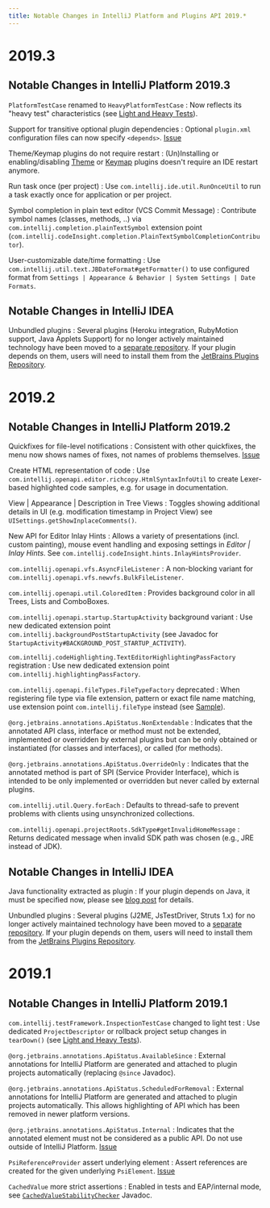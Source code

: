 ```yaml
---
title: Notable Changes in IntelliJ Platform and Plugins API 2019.*
---
```

<!-- Copyright 2000-2020 JetBrains s.r.o. and other contributors. Use of this source code is governed by the Apache 2.0 license that can be found in the LICENSE file. -->

# 2019.3 

## Notable Changes in IntelliJ Platform 2019.3

`PlatformTestCase` renamed to `HeavyPlatformTestCase`
: Now reflects its "heavy test" characteristics (see [Light and Heavy Tests](/basics/testing_plugins/light_and_heavy_tests.md)).
                           
Support for transitive optional plugin dependencies
: Optional `plugin.xml` configuration files can now specify `<depends>`. [Issue](https://youtrack.jetbrains.com/issue/IDEA-209769)                           

Theme/Keymap plugins do not require restart
: (Un)Installing or enabling/disabling [Theme](/reference_guide/ui_themes/themes_intro.md) or [Keymap](https://plugins.jetbrains.com/search?tags=Keymap) plugins doesn't require an IDE restart anymore.
                 
Run task once (per project)
: Use `com.intellij.ide.util.RunOnceUtil` to run a task exactly once for application or per project.                 
                          
Symbol completion in plain text editor (VCS Commit Message)
: Contribute symbol names (classes, methods, ..) via `com.intellij.completion.plainTextSymbol` extension point (`com.intellij.codeInsight.completion.PlainTextSymbolCompletionContributor`).                         
                  
User-customizable date/time formatting
: Use `com.intellij.util.text.JBDateFormat#getFormatter()` to use configured format from `Settings | Appearance & Behavior | System Settings | Date Formats`.                  
                           
## Notable Changes in IntelliJ IDEA

Unbundled plugins
: Several plugins (Heroku integration, RubyMotion support, Java Applets Support) for no longer actively maintained technology have been moved to a [separate repository](https://github.com/JetBrains/intellij-obsolete-plugins/). 
If your plugin depends on them, users will need to install them from the [JetBrains Plugins Repository](https://plugins.jetbrains.com).
                           
                           
# 2019.2 

## Notable Changes in IntelliJ Platform 2019.2

Quickfixes for file-level notifications
: Consistent with other quickfixes, the menu now shows names of fixes, not names of problems themselves. [Issue](https://youtrack.jetbrains.com/issue/IDEA-216731)

Create HTML representation of code
: Use `com.intellij.openapi.editor.richcopy.HtmlSyntaxInfoUtil` to create Lexer-based highlighted code samples, e.g. for usage in documentation. 

View \| Appearance \| Description in Tree Views
: Toggles showing additional details in UI (e.g. modification timestamp in Project View) see `UISettings.getShowInplaceComments()`.

New API for Editor Inlay Hints
: Allows a variety of presentations (incl. custom painting), mouse event handling and exposing settings in _Editor \| Inlay Hints_. See `com.intellij.codeInsight.hints.InlayHintsProvider`.

`com.intellij.openapi.vfs.AsyncFileListener`
: A non-blocking variant for `com.intellij.openapi.vfs.newvfs.BulkFileListener`.

`com.intellij.openapi.util.ColoredItem`
: Provides background color in all Trees, Lists and ComboBoxes.

`com.intellij.openapi.startup.StartupActivity` background variant
: Use new dedicated extension point `com.intellij.backgroundPostStartupActivity` (see Javadoc for `StartupActivity#BACKGROUND_POST_STARTUP_ACTIVITY`).

`com.intellij.codeHighlighting.TextEditorHighlightingPassFactory` registration
: Use new dedicated extension point `com.intellij.highlightingPassFactory`.

`com.intellij.openapi.fileTypes.FileTypeFactory` deprecated
: When registering file type via file extension, pattern or exact file name matching, use extension point `com.intellij.fileType` instead (see [Sample](/tutorials/custom_language_support/language_and_filetype.md#b-register-file-type-20192-or-later)).

`@org.jetbrains.annotations.ApiStatus.NonExtendable`
: Indicates that the annotated API class, interface or method must not be extended, implemented or overridden by external plugins but can be only obtained or instantiated (for classes and interfaces), or called (for methods).

`@org.jetbrains.annotations.ApiStatus.OverrideOnly`
: Indicates that the annotated method is part of SPI (Service Provider Interface), which is intended to be only implemented or overridden but never called by external plugins.

`com.intellij.util.Query.forEach`
: Defaults to thread-safe to prevent problems with clients using unsynchronized collections.

`com.intellij.openapi.projectRoots.SdkType#getInvalidHomeMessage`
: Returns dedicated message when invalid SDK path was chosen (e.g., JRE instead of JDK). 


## Notable Changes in IntelliJ IDEA

Java functionality extracted as plugin
: If your plugin depends on Java, it must be specified now, please see [blog post](https://blog.jetbrains.com/platform/2019/06/java-functionality-extracted-as-a-plugin/) for details.

Unbundled plugins
: Several plugins (J2ME, JsTestDriver, Struts 1.x) for no longer actively maintained technology have been moved to a [separate repository](https://github.com/JetBrains/intellij-obsolete-plugins/). If your plugin depends on them, users will need to install them from the [JetBrains Plugins Repository](https://plugins.jetbrains.com).



# 2019.1 

## Notable Changes in IntelliJ Platform 2019.1

`com.intellij.testFramework.InspectionTestCase` changed to light test
: Use dedicated `ProjectDescriptor` or rollback project setup changes in `tearDown()` (see [Light and Heavy Tests](/basics/testing_plugins/light_and_heavy_tests.md)). 

`@org.jetbrains.annotations.ApiStatus.AvailableSince`
: External annotations for IntelliJ Platform are generated and attached to plugin projects automatically (replacing `@since` Javadoc).

`@org.jetbrains.annotations.ApiStatus.ScheduledForRemoval`
: External annotations for IntelliJ Platform are generated and attached to plugin projects automatically. This allows highlighting of API which has been removed in newer platform versions.

`@org.jetbrains.annotations.ApiStatus.Internal`
: Indicates that the annotated element must not be considered as a public API. Do not use outside of IntelliJ Platform. [Issue](https://youtrack.jetbrains.com/issue/IDEA-211175)

`PsiReferenceProvider` assert underlying element
: Assert references are created for the given underlying `PsiElement`. [Issue](https://youtrack.jetbrains.com/issue/IDEA-203954)

`CachedValue` more strict assertions
: Enabled in tests and EAP/internal mode, see [`CachedValueStabilityChecker`](upsource:///platform/core-impl/src/com/intellij/util/CachedValueStabilityChecker.java) Javadoc.
